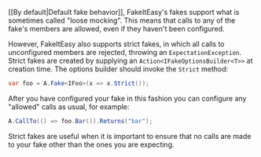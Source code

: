 [[By default|Default fake behavior]], FakeItEasy's fakes support what is sometimes called "loose mocking". This means that calls to any of the fake's members are allowed, even if they haven't been configured.

However, FakeItEasy also supports strict fakes, in which all calls to unconfigured members are rejected, throwing an `ExpectationException`. Strict fakes are created by supplying an `Action<IFakeOptionsBuilder<T>>` at creation time. The options builder should invoke the `Strict` method:

```csharp
var foo = A.Fake<IFoo>(x => x.Strict());
```

After you have configured your fake in this fashion you can configure any "allowed" calls as usual, for example:

```csharp
A.CallTo(() => foo.Bar()).Returns("bar");
```

Strict fakes are useful when it is important to ensure that no calls are made to your fake other than the ones you are expecting.